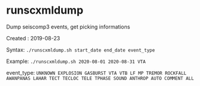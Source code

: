 # runscxmldump

Dump seiscomp3 events, get picking informations

Created  : 2019-08-23

Syntax:
`./runscxmldump.sh start_date end_date event_type`

Example: `./runscxmldump.sh 2020-08-01 2020-08-31 VTA`

event_type:
`UNKNOWN EXPLOSION GASBURST VTA VTB LF MP TREMOR ROCKFALL AWANPANAS LAHAR TECT TECLOC TELE TPHASE SOUND ANTHROP AUTO COMMENT ALL`
